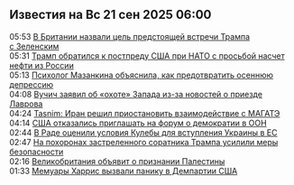 <h2>Известия на Вс 21 сен 2025 06:00</h2><!--2025-09-21 05:53:04-->
<div class="rssn">
  <div><span class="smaller gray hspace">05:53</span> <a class="nodecor" href="https://news.rambler.ru/world/55333193-v-britanii-nazvali-tsel-predstoyaschey-vstrechi-trampa-s-zelenskim/">В Британии назвали цель предстоящей встречи Трампа с Зеленским</a></div>
</div>
<div class="rssn">
  <div><span class="smaller gray hspace">05:31</span> <a class="nodecor" href="https://news.rambler.ru/world/55328180-tramp-obratilsya-k-postpredu-ssha-pri-nato-s-prosboy-naschet-nefti-iz-rossii/">Трамп обратился к постпреду США при НАТО с просьбой насчет нефти из России</a></div>
</div>
<div class="rssn">
  <div><span class="smaller gray hspace">05:13</span> <a class="nodecor" href="https://news.rambler.ru/world/55334498-psiholog-mazankina-obyasnila-kak-predotvratit-osennyuyu-depressiyu/">Психолог Мазанкина объяснила, как предотвратить осеннюю депрессию</a></div>
</div>
<div class="rssn">
  <div><span class="smaller gray hspace">04:08</span> <a class="nodecor" href="https://news.rambler.ru/world/55334473-vuchich-zayavil-ob-ohote-zapada-iz-za-novostey-o-priezde-lavrova/">Вучич заявил об «охоте» Запада из-за новостей о приезде Лаврова</a></div>
</div>
<div class="rssn">
  <div><span class="smaller gray hspace">04:24</span> <a class="nodecor" href="https://news.rambler.ru/world/55334023-tasnim-iran-reshil-priostanovit-vzaimodeystvie-s-magate/">Tasnim: Иран решил приостановить взаимодействие с МАГАТЭ</a></div>
</div>
<div class="rssn">
  <div><span class="smaller gray hspace">04:14</span> <a class="nodecor" href="https://news.rambler.ru/world/55333983-ssha-otkazalis-priglashat-na-forum-o-demokratii-v-oon/">США отказались приглашать на форум о демократии в ООН</a></div>
</div>
<div class="rssn">
  <div><span class="smaller gray hspace">02:44</span> <a class="nodecor" href="https://news.rambler.ru/world/55334427-v-rade-otsenili-usloviya-kuleby-dlya-vstupleniya-ukrainy-v-es/">В Раде оценили условия Кулебы для вступления Украины в ЕС</a></div>
</div>
<div class="rssn">
  <div><span class="smaller gray hspace">02:47</span> <a class="nodecor" href="https://news.rambler.ru/world/55334420-na-pohoronah-zastrelennogo-soratnika-trampa-usilili-mery-bezopasnosti/">На похоронах застреленного соратника Трампа усилили меры безопасности</a></div>
</div>
<div class="rssn">
  <div><span class="smaller gray hspace">02:16</span> <a class="nodecor" href="https://news.rambler.ru/world/55334411-velikobritaniya-obyavit-o-priznanii-palestiny/">Великобритания объявит о признании Палестины</a></div>
</div>
<div class="rssn">
  <div><span class="smaller gray hspace">01:33</span> <a class="nodecor" href="https://news.rambler.ru/world/55334387-memuary-harris-vyzvali-paniku-v-dempartii-ssha/">Мемуары Харрис вызвали панику в Демпартии США</a></div>
</div><div class="rssurl gray smaller" style="display:none">http://news.rambler.ru/rss/world/</div>